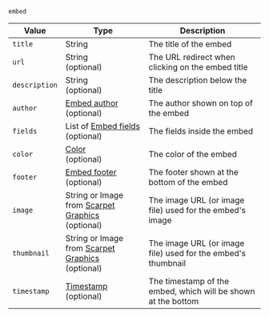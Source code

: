 `embed`

| Value         | Type                                                                                                   | Description                                                             |
|---------------|--------------------------------------------------------------------------------------------------------|-------------------------------------------------------------------------|
| `title`       | String                                                                                                 | The title of the embed                                                  |
| `url`         | String<br>(optional)                                                                                   | The URL redirect when clicking on the embed title                       |
| `description` | String<br>(optional)                                                                                   | The description below the title                                         |
| `author`      | [Embed author](/parsables/embeds/embed-author.md)<br>(optional)                                        | The author shown on top of the embed                                    |
| `fields`      | List of [Embed fields](/parsables/embeds/embed-field.md)<br>(optional)                                 | The fields inside the embed                                             |
| `color`       | [Color](/parsables/color.md)<br>(optional)                                                             | The color of the embed                                                  |
| `footer`      | [Embed footer](/parsables/embeds/embed-footer.md)<br>(optional)                                        | The footer shown at the bottom of the embed                             |
| `image`       | String or Image from [Scarpet Graphics](https://github.com/replaceitem/scarpet-graphics)<br>(optional) | The image URL (or image file) used for the embed's image                |
| `thumbnail`   | String or Image from [Scarpet Graphics](https://github.com/replaceitem/scarpet-graphics)<br>(optional) | The image URL (or image file) used for the embed's thumbnail            |
| `timestamp`   | [Timestamp](/parsables/timestamp.md)<br>(optional)                                                     | The timestamp of the embed, which will be shown at the bottom           |